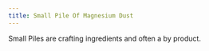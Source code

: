 ```yaml
---
title: Small Pile Of Magnesium Dust
---
```


<ItemImage file="small_pile_of_magnesium_dust" alt="Small Pile Of Magnesium Dust" size="200" />

Small Piles are crafting ingredients and often a by product.
